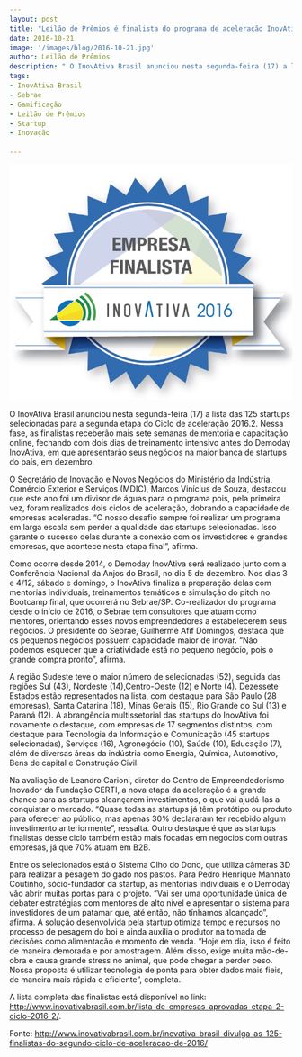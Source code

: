 ```yaml
---
layout: post
title: "Leilão de Prêmios é finalista do programa de aceleração InovAtiva Brasil"
date: 2016-10-21
image: '/images/blog/2016-10-21.jpg'
author: Leilão de Prêmios
description: " O InovAtiva Brasil anunciou nesta segunda-feira (17) a lista das 125 startups selecionadas para a segunda etapa do Ciclo de aceleração 2016.2. Nessa fase, as finalistas receberão mais sete semanas de mentoria e capacitação online, fechando com dois dias de treinamento intensivo antes do Demoday InovAtiva, em que apresentarão seus negócios na maior banca de startups do país, em dezembro."
tags:
- InovAtiva Brasil
- Sebrae
- Gamificação
- Leilão de Prêmios
- Startup
- Inovação

---
```


![Alt text](/images/blog/2016-10-21.jpg "Programa de Aceleração InovAtiva Brasil.")




O InovAtiva Brasil anunciou nesta segunda-feira (17) a lista das 125 startups selecionadas para a segunda etapa do Ciclo de aceleração 2016.2. Nessa fase, as finalistas receberão mais sete semanas de mentoria e capacitação online, fechando com dois dias de treinamento intensivo antes do Demoday InovAtiva, em que apresentarão seus negócios na maior banca de startups do país, em dezembro.

O Secretário de Inovação e Novos Negócios do Ministério da Indústria, Comércio Exterior e Serviços (MDIC), Marcos Vinícius de Souza, destacou que este ano foi um divisor de águas para o programa pois, pela primeira vez, foram realizados dois ciclos de aceleração, dobrando a capacidade de empresas aceleradas. “O nosso desafio sempre foi realizar um programa em larga escala sem perder a qualidade das startups selecionadas. Isso garante o sucesso delas durante a conexão com os investidores e grandes empresas, que acontece nesta etapa final”, afirma.

Como ocorre desde 2014, o Demoday InovAtiva será realizado junto com a Conferência Nacional da Anjos do Brasil, no dia 5 de dezembro. Nos dias 3 e 4/12, sábado e domingo, o InovAtiva finaliza a preparação delas com mentorias individuais, treinamentos temáticos e simulação do pitch no Bootcamp final, que ocorrerá no Sebrae/SP. Co-realizador do programa desde o início de 2016, o Sebrae tem consultores que atuam como mentores, orientando esses novos empreendedores a estabelecerem seus negócios.  O presidente do Sebrae, Guilherme Afif Domingos, destaca que os pequenos negócios possuem capacidade maior de inovar. “Não podemos esquecer que a criatividade está no pequeno negócio, pois o grande compra pronto”, afirma.

A região Sudeste teve o maior número de selecionadas (52), seguida das regiões Sul (43), Nordeste (14),Centro-Oeste (12) e Norte (4). Dezessete Estados estão representados na lista, com destaque para São Paulo (28 empresas), Santa Catarina (18), Minas Gerais (15), Rio Grande do Sul (13) e Paraná (12). A abrangência multissetorial das startups do InovAtiva foi novamente o destaque, com empresas de 17 segmentos distintos, com destaque para Tecnologia da Informação e Comunicação (45 startups selecionadas), Serviços (16), Agronegócio (10), Saúde (10), Educação (7), além de diversas áreas da indústria como Energia, Química, Automotivo, Bens de capital e Construção Civil.

Na avaliação de Leandro Carioni, diretor do Centro de Empreendedorismo Inovador da Fundação CERTI, a nova etapa da aceleração é a grande chance para as startups alcançarem investimentos, o que vai ajudá-las a conquistar o mercado. “Quase todas as startups já têm protótipo ou produto para oferecer ao público, mas apenas 30% declararam ter recebido algum investimento anteriormente”, ressalta. Outro destaque é que as startups finalistas desse ciclo também estão mais focadas em negócios com outras empresas, já que 70% atuam em B2B.

Entre os selecionados está o Sistema Olho do Dono, que utiliza câmeras 3D para realizar a pesagem do gado nos pastos. Para Pedro Henrique Mannato Coutinho, sócio-fundador da startup, as mentorias individuais e o Demoday vão abrir muitas portas para o projeto. “Vai ser uma oportunidade única de debater estratégias com mentores de alto nível e apresentar o sistema para investidores de um patamar que, até então, não tínhamos alcançado”, afirma. A solução desenvolvida pela startup otimiza tempo e recursos no processo de pesagem do boi e ainda auxilia o produtor na tomada de decisões como alimentação e momento de venda. “Hoje em dia, isso é feito de maneira demorada e por amostragem. Além disso, exige muita mão-de-obra e causa grande stress no animal, que pode chegar a perder peso. Nossa proposta é utilizar tecnologia de ponta para obter dados mais fieis, de maneira mais rápida e eficiente”, completa.

A lista completa das finalistas está disponível no link: http://www.inovativabrasil.com.br/lista-de-empresas-aprovadas-etapa-2-ciclo-2016-2/.

Fonte: http://www.inovativabrasil.com.br/inovativa-brasil-divulga-as-125-finalistas-do-segundo-ciclo-de-aceleracao-de-2016/




